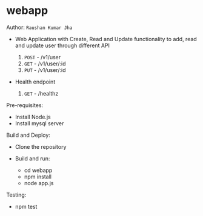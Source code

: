 # webapp

Author:  `Raushan Kumar Jha`

- Web Application with Create, Read and Update functionality to add, read and update user through different API
   1. `POST` -  /v1/user
   2. `GET` - /v1/user/:id
   3. `PUT` - /v1/user/:id

- Health endpoint
   1. `GET` -  /healthz


Pre-requisites:
- Install Node.js
- Install mysql server 

Build and Deploy:
- Clone the repository

- Build and run:
    - cd webapp
    - npm install
    - node app.js

Testing:
 - npm test
    